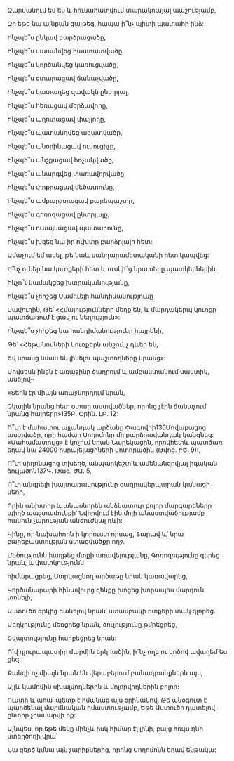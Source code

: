 Զարմանում եմ ես և հուսահատվում տարակուսյալ ապշությամբ,

Զի եթե նա այնքան գայթեց, հապա ի՞նչ պիտի պատահի ինձ:

Ինչպե՞ս ընկավ բարձրացածը,

Ինչպե՞ս սասանվեց հաստատվածը,

Ինչպե՞ս կործանվեց կառուցվածը,

Ինչպե՞ս օտարացավ ճանաչվածը,

Ինչպե՞ս կատաղեց զավակն ընտրյալ,

Ինչպե՞ս հեռացավ մերձավորը,

Ինչպե՞ս աղոտացավ փայլողը,

Ինչպե՞ս պատանդվեց ազատվածը,

Ինչպե՞ս անօրինացավ ուսուցիչը,

Ինչպե՞ս անշքացավ հռչակվածը,

Ինչպե՞ս անարգվեց փառավորվածը,

Ինչպե՞ս փոքրացավ մեծատունը,

Ինչպե՞ս ամբարշտացավ բարեպաշտը,

Ինչպե՞ս գոռոզացավ ընտրյալը,

Ինչպե՞ս ունայնացավ պատարունը,

Ինչպե՞ս խզեց նա իր ուխտը բարձրյալի հետ:

Ամաչում եմ ասել, թե նաև սանդարամետականի հետ կապվեց:

Ի՞նչ ուներ նա կուռքերի հետ և ուսկի՞ց նրա սերը պատկերներին.

Ինչո՞ւ կամակցեց խտրականությանը,

Ինչպե՞ս չհիշեց Սամուելի հանդիմանությունը

Սավուղին, Թե՝ «Հմայությունները մեղք են, և մարդակերպ կուռքը պատճառում է ցավ ու նեղություն»:

Ինչպե՞ս չհիշեց նա հանդիմանությունը հայրենի,

Թե՝ «Հեթանոսների կուռքերն անշունչ դևեր են,

Եվ նրանց նման են լինելու պաշտողները նրանց»:

Մովսեսն ինքն է առաջինը ծաղրում և ամբաստանում սաստիկ, ասելով–

«Տերն էր միայն առաջնորդում նրան,

Չկային նրանց հետ օտար աստվածներ, որոնց չէին ճանաչում նրանց հայրերը»135Բ. Օրին. ԼԲ. 12:

Ո՞ւր է մահատու այլանդակ արձանը Փագովրի136Մովաբացոց աստվածը, որի համար Սողոմոնը մի բարձրավանդակ կանգնեց: «Մահամատույց» է կոչում նրան Նարեկացին, որովհետև պատճառ եղավ նա 24000 իսրայելացիների կոտորածին (Թվոց. ԻԵ. 9):,

Ո՞ւր սիդոնացոց տխեղծ, անպարկեշտ և ամենանզովյալ իգական ձուլածոն137Գ. Թագ. ԺԱ. 5,

Ո՞ւր անգրելի խայտառակությունը զազրակերպարան կանացի սեռի,

Որին անխտիր և անասնորեն անձնատուր բոլոր մարգարեները պիղծ պաշտամունքի՝ Նվիրվում էին մոլի անաստվածությամբ հանուն չարության անժուժկալ դևի:

Կինը, որ նախահորն ի կորուստ որսաց, Տարավ և՛ նրա բարեբաստության ստացվածքը ողջ.

Մեծությունն հաղթեց մտքի առավելությանը, Գոռոզությունը գերեց նրան, և փափկությունն

հիմարացրեց, Ստրկացնող արծաթը նրան կառավարեց,

Կործանարարի հինավուրց զենքը խոցեց խորապես մարդուն տոնելի,

Աստուծո գրկից հանելով նրան՝ ստամբակի ոտքերի տակ գլորեց.

Մեղկությունը մեռցրեց նրան, ծուլությունը թմրեցրեց,

Շվայտությունը հարբեցրեց նրան:

Ո՜վ դյուրապատիր մարմին երկրածին, ի՞նչ ողբ ու կոծով ավաղեմ ես քեզ.

Քանզի ոչ միայն նրան են վերաբերում բանադրանքներն այս,

Այլև կամովին սխալվողներին և մոլորվողներին բոլոր:

Ուստի և ահա՛ պետք է իմանաք այս օրինակով, Թե անօգուտ է պարծենալ մարմնական իմաստությամբ, Եթե Աստուծո դատելով ընտիր չհամարվի ոք:

Այնպես, որ եթե մեկը մինչև իսկ հիմար էլ լինի, բայց հույս դնի ստեղծողի վրա՝

Նա զերծ կմնա այն չարիքներից, որոնց Սողոմոնն եղավ ենթակա: